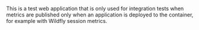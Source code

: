 This is a test web application that is only used for integration tests when metrics are published
only when an application is deployed to the container, for example with Wildfly session metrics.
